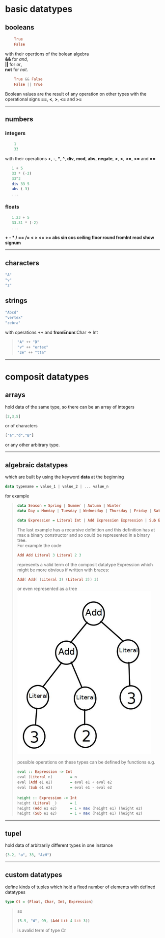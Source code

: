 # basic datatypes

## booleans
```haskell
	True
	False
```
with their opertions of the bolean algebra  
**&&** for *and*,  
**||** for *or*,  
**not** for *not*.
```haskell
	True && False
	False || True
```
Boolean values are the result of any operation on other types with the operational signs **==**, **<**, **>**, **<=** and **>=**

---
## numbers
### integers
```haskell
	1
	33
```
with their operations **+**, **-**, __*__,  __^__, **div**, **mod**, **abs**, **negate**, **<**, **>**, **<=**, **>=** and **==**
 ```haskell
	1 + 5
	33 * (-2)
	33^2
	div 33 5
	abs (-3)
	...
```
### floats
 ```haskell
	1.23 + 5
	33.31 * (-2)
	...
```
**+ - * / == /= < > <= >= abs sin cos ceiling floor round fromInt read show signum**

---

## characters
```haskell
"A"
"v"
"z"
```

## strings
```haskell
"Abcd"
"vertex"
"zebra"
```
with operations **++** and **fromEnum**:Char -> Int
>```haskell
>"A" ++ "D"
>"v" ++ "ertex"
>"ze" ++ "tta"
>``` 

---


# composit datatypes

## arrays
hold data of the same type, so there can be an array of integers
```haskell
[2,3,5]
```
or of characters
```haskell
["a","d","B"]
```
or any other arbitrary type.

---

## algebraic datatypes
which are built by using the keyword **data** at the beginning
```haskell
data typename = value_1 | value_2 | ... value_n
```
for example
>```haskell
>data Season = Spring | Summer | Autumn | Winter
>data Day = Monday | Tuesday | Wednesday | Thursday | Friday | Saturday | Sunday
>```
>```haskell
>data Expression = Literal Int | Add Expression Expression | Sub Expression Expression --recursive data constructor
>```
> The last example has a recursive definition and this definition has at max a binary constructor and so could be represented in a binary tree.  
> For example the code
> ```haskell
> Add Add Literal 3 Literal 2 3
>```
>represents a valid term of the composit datatype Expression which might be more obvious if written with braces:
>```haskell
> Add( Add( (Literal 3) (Literal 2)) 3)
>```
> or even represented as a tree  
>![tree](.\1.jpg)
>  
>possible operations on these types can be defined by functions e.g.
>```haskell
>eval :: Expression -> Int
>eval (Literal n)        = n
>eval (Add e1 e2)        = eval e1 + eval e2
>eval (Sub e1 e2)        = eval e1 - eval e2
>
>height :: Expression -> Int
>height (Literal _)      = 1
>height (Add e1 e2)      = 1 + max (height e1) (height e2)
>height (Sub e1 e2)      = 1 + max (height e1) (height e2)
>```

---
## tupel
hold data of arbitrarily different types in one instance
```haskell
(3.2, "a", 33, "AzH")
```
---
## custom datatypes
define kinds of tuples which hold a fixed number of elements with defined datatypes
```haskell
type Ct = (Float, Char, Int, Expression)
```
> so
>```haskell
> (5.9, "W", 99, (Add Lit 4 Lit 3))
>```
> is avalid term of type *Ct*